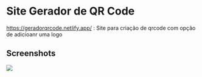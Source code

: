 # Site Gerador de QR Code
https://geradorqrcode.netlify.app/ : Site para criação de qrcode com opção de adicioanr uma logo
## Screenshots
![](/src/images/screenshot.png)
